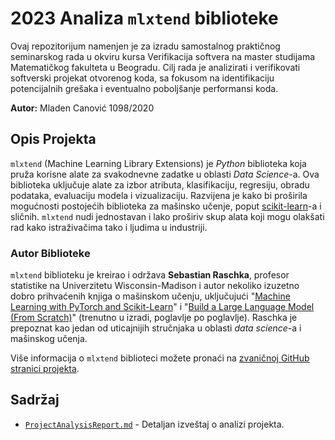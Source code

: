 # 2023 Analiza `mlxtend` biblioteke

Ovaj repozitorijum namenjen je za izradu samostalnog praktičnog seminarskog rada u okviru kursa Verifikacija softvera na master studijama Matematičkog fakulteta u Beogradu. Cilj rada je analizirati i verifikovati softverski projekat otvorenog koda, sa fokusom na identifikaciju potencijalnih grešaka i eventualno poboljšanje performansi koda.

**Autor:** Mladen Canović 1098/2020

## Opis Projekta
`mlxtend` (Machine Learning Library Extensions) je *Python* biblioteka koja pruža korisne alate za svakodnevne zadatke u oblasti *Data Science*-a. Ova biblioteka uključuje alate za izbor atributa, klasifikaciju, regresiju, obradu podataka, evaluaciju modela i vizualizaciju. Razvijena je kako bi proširila mogućnosti postojećih biblioteka za mašinsko učenje, poput [scikit-learn](https://scikit-learn.org)-a i sličnih. `mlxtend` nudi jednostavan i lako proširiv skup alata koji mogu olakšati rad kako istraživačima tako i ljudima u industriji.

### Autor Biblioteke

`mlxtend` biblioteku je kreirao i održava **Sebastian Raschka**, profesor statistike na Univerzitetu Wisconsin-Madison i autor nekoliko izuzetno dobro prihvaćenih knjiga o mašinskom učenju, uključujući "[Machine Learning with PyTorch and Scikit-Learn](https://www.amazon.com/Machine-Learning-PyTorch-Scikit-Learn-learning-ebook/dp/B09NW48MR1)" i "[Build a Large Language Model (From Scratch)](https://www.manning.com/books/build-a-large-language-model-from-scratch)" (trenutno u izradi, poglavlje po poglavlje). Raschka je prepoznat kao jedan od uticajnijih stručnjaka u oblasti *data science*-a i mašinskog učenja.

Više informacija o `mlxtend` biblioteci možete pronaći na [zvaničnoj GitHub stranici projekta](https://github.com/rasbt/mlxtend).

## Sadržaj

- [`ProjectAnalysisReport.md`](ProjectAnalysisReport.md) - Detaljan izveštaj o analizi projekta.
